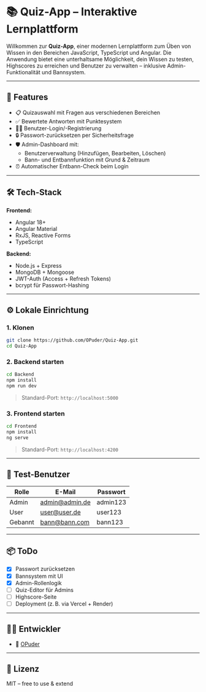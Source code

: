 # 📚 Quiz-App – Interaktive Lernplattform

Willkommen zur **Quiz-App**, einer modernen Lernplattform zum Üben von Wissen in den Bereichen JavaScript, TypeScript und Angular. Die Anwendung bietet eine unterhaltsame Möglichkeit, dein Wissen zu testen, Highscores zu erreichen und Benutzer zu verwalten – inklusive Admin-Funktionalität und Bannsystem.

---

## 🚀 Features

- 📋 Quizauswahl mit Fragen aus verschiedenen Bereichen
- ✅ Bewertete Antworten mit Punktesystem
- 🧑‍💻 Benutzer-Login/-Registrierung
- 🔒 Passwort-zurücksetzen per Sicherheitsfrage
- 🛡️ Admin-Dashboard mit:
  - Benutzerverwaltung (Hinzufügen, Bearbeiten, Löschen)
  - Bann- und Entbannfunktion mit Grund & Zeitraum
- ⏰ Automatischer Entbann-Check beim Login

---

## 🛠️ Tech-Stack

**Frontend:**

- Angular 18+
- Angular Material
- RxJS, Reactive Forms
- TypeScript

**Backend:**

- Node.js + Express
- MongoDB + Mongoose
- JWT-Auth (Access + Refresh Tokens)
- bcrypt für Passwort-Hashing

---

## ⚙️ Lokale Einrichtung

### 1. Klonen

```bash
git clone https://github.com/OPuder/Quiz-App.git
cd Quiz-App
```

### 2. Backend starten

```bash
cd Backend
npm install
npm run dev
```

> Standard-Port: `http://localhost:5000`

### 3. Frontend starten

```bash
cd Frontend
npm install
ng serve
```

> Standard-Port: `http://localhost:4200`

---

## 🧪 Test-Benutzer

| Rolle  | E-Mail            | Passwort   |
|--------|-------------------|------------|
| Admin  | admin@admin.de    | admin123   |
| User   | user@user.de      | user123    |
| Gebannt | bann@bann.com    | bann123    |

---

## 📦 ToDo

- [x] Passwort zurücksetzen
- [x] Bannsystem mit UI
- [x] Admin-Rollenlogik
- [ ] Quiz-Editor für Admins
- [ ] Highscore-Seite
- [ ] Deployment (z. B. via Vercel + Render)

---

## 👨‍💻 Entwickler

- 🧠 [OPuder](https://github.com/OPuder)

---

## 📄 Lizenz

MIT – free to use & extend
